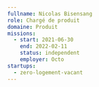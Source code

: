```yaml
---
fullname: Nicolas Bisensang
role: Chargé de produit
domaine: Produit
missions:
  - start: 2021-06-30
    end: 2022-02-11
    status: independent
    employer: Octo
startups:
  - zero-logement-vacant
---
```


